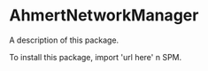 # AhmertNetworkManager

A description of this package.

To install this package, import 'url here' n SPM.


